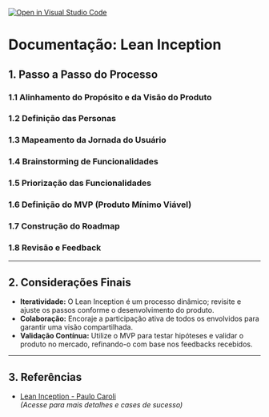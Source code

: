 [![Open in Visual Studio Code](https://classroom.github.com/assets/open-in-vscode-2e0aaae1b6195c2367325f4f02e2d04e9abb55f0b24a779b69b11b9e10269abc.svg)](https://classroom.github.com/online_ide?assignment_repo_id=18622982&assignment_repo_type=AssignmentRepo)
# Documentação: Lean Inception

## 1. Passo a Passo do Processo

### 1.1 Alinhamento do Propósito e da Visão do Produto


### 1.2 Definição das Personas


### 1.3 Mapeamento da Jornada do Usuário


### 1.4 Brainstorming de Funcionalidades


### 1.5 Priorização das Funcionalidades


### 1.6 Definição do MVP (Produto Mínimo Viável)


### 1.7 Construção do Roadmap


### 1.8 Revisão e Feedback


---

## 2. Considerações Finais

- **Iteratividade:** O Lean Inception é um processo dinâmico; revisite e ajuste os passos conforme o desenvolvimento do produto.
- **Colaboração:** Encoraje a participação ativa de todos os envolvidos para garantir uma visão compartilhada.
- **Validação Contínua:** Utilize o MVP para testar hipóteses e validar o produto no mercado, refinando-o com base nos feedbacks recebidos.

---

## 3. Referências

- [Lean Inception - Paulo Caroli](https://leaninception.com/)  
  *(Acesse para mais detalhes e cases de sucesso)*